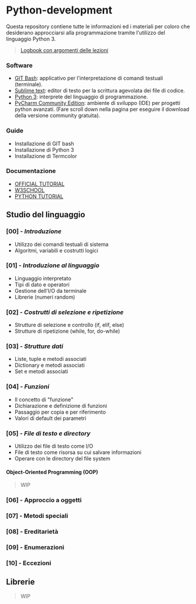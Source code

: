# Python-development

Questa repository contiene tutte le informazioni ed i materiali per coloro che desiderano approcciarsi alla programmazione tramite l'utilizzo del linguaggio Python 3.

> [Logbook con argomenti delle lezioni](./Lezioni/2024-logbook.md)

### Software

* [GIT Bash](https://git-scm.com/downloads): applicativo per l'interpretazione di comandi testuali (terminale).
* [Sublime text](https://www.sublimetext.com/): editor di testo per la scrittura agevolata dei file di codice.
* [Python 3](https://www.python.org/downloads/): interprete del linguaggio di programmazione.
* [PyCharm Community Edition](https://www.jetbrains.com/pycharm/): ambiente di sviluppo (IDE) per progetti python avanzati. (Fare scroll down nella pagina per eseguire il download della versione community gratuita).

### Guide

* Installazione di GIT bash
* Installazione di Python 3
* Installazione di Termcolor

### Documentazione

* [OFFICIAL TUTORIAL](https://docs.python.org/3/tutorial/index.html)
* [W3SCHOOL](https://www.w3schools.com/python/)
* [PYTHON TUTORIAL](https://www.pythontutorial.net/)

## Studio del linguaggio

### [00] - *Introduzione*

* Utilizzo dei comandi testuali di sistema
* Algoritmi, variabili e costrutti logici

### [01] - *Introduzione al linguaggio*

* Linguaggio interpretato
* Tipi di dato e operatori
* Gestione dell'I/O da terminale
* Librerie (numeri random)

### [02] - *Costrutti di selezione e ripetizione*

* Strutture di selezione e controllo (if, elif, else)
* Strutture di ripetizione (while, for, do-while)

### [03] - *Strutture dati*

* Liste, tuple e metodi associati
* Dictionary e metodi associati
* Set e metodi associati

### [04] - *Funzioni*

* Il concetto di "funzione"
* Dichiarazione e definizione di funzioni
* Passaggio per copia e per riferimento
* Valori di default dei parametri

### [05] - *File di testo e directory*

* Utilizzo dei file di testo come I/O
* File di testo come risorsa su cui salvare informazioni
* Operare con le directory del file system

#### Object-Oriented Programming (OOP)

> WIP

### [06] - Approccio a oggetti
### [07] - Metodi speciali
### [08] - Ereditarietà
### [09] - Enumerazioni
### [10] - Eccezioni

## Librerie

> WIP